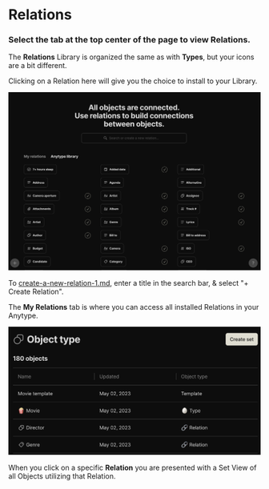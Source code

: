 # Relations

### Select the tab at the top center of the page to view Relations.

The **Relations** Library is organized the same as with **Types**, but your icons are a bit different.&#x20;

Clicking on a Relation here will give you the choice to install to your Library.&#x20;

![](<../../.gitbook/assets/image (39).png>)

To [create-a-new-relation-1.md](../relations/create-a-new-relation-1.md "mention"), enter a title in the search bar, & select "+ Create Relation".

The **My Relations** tab is where you can access all installed Relations in your Anytype.&#x20;

![](<../../.gitbook/assets/image (13).png>)

When you click on a specific **Relation** you are presented with a Set View of all Objects utilizing that Relation.
